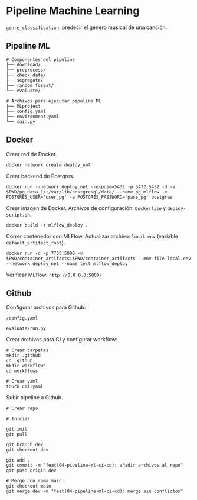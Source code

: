 # **Pipeline Machine Learning**

`genre_classification`: predecir el genero musical de una canción.

## **Pipeline ML**

```ssh
# Componentes del pipeline
├── download/
├── preprocess/
├── check_data/
├── segregate/
├── random_forest/
└── evaluate/

# Archivos para ejecutar pipeline ML
├── MLproject
├── config.yaml
├── environment.yaml
└── main.py
```

## **Docker**

Crear red de Docker.

```ssh
docker network create deploy_net
```

Crear backend de Postgres.

```ssh
docker run --network deploy_net --expose=5432 -p 5432:5432 -d -v $PWD/pg_data_1/:/var/lib/postgresql/data/ --name pg_mlflow -e POSTGRES_USER='user_pg' -e POSTGRES_PASSWORD='pass_pg' postgres
```

Crear imagen de Docker. Archivos de configuración: `Dockerfile` y `deploy-script.sh`.

```ssh
docker build -t mlflow_deploy .
```

Correr contenedor con MLFlow. Actualizar archivo: `local.env` (variable `default_artifact_root`).

```ssh
docker run -d -p 7755:5000 -v $PWD/container_artifacts:$PWD/container_artifacts --env-file local.env --network deploy_net --name test mlflow_deploy
```

Verificar MLflow: `http://0.0.0.0:5000/`

## **Github**

Configurar archivos para Github:

```ssh
/config.yaml

evaluate/run.py
```

Crear archivos para CI y configurar workflow:

```ssh
# Crear carpetas
mkdir .github
cd .github
mkdir workflows
cd workflows

# Crear yaml
touch cml.yaml
```

Subir pipeline a Github.

```ssh
# Crear repo

# Iniciar

git init
git pull

git branch dev
git checkout dev

git add .
git commit -m "feat(04-pipeline-ml-ci-cd): añadir archivos al repo"
git push origin dev

# Merge con rama main:
git checkout main
git merge dev -m "feat(04-pipeline-ml-ci-cd): merge sin conflictos"
```
